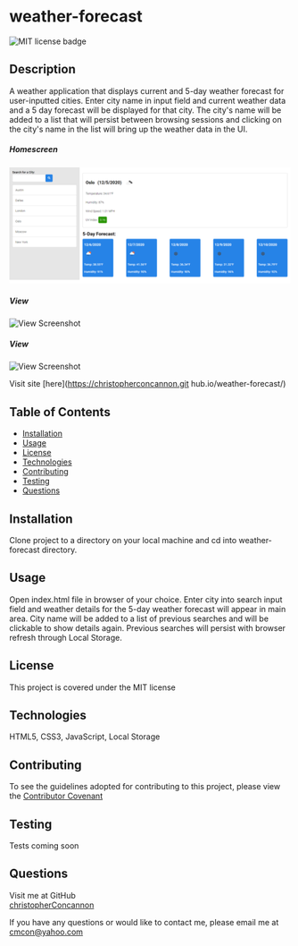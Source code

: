# weather-forecast

![MIT license badge](https://img.shields.io/badge/license-MIT-green)

## Description
A weather application that displays current and 5-day weather forecast for user-inputted cities.  Enter city name in input field and current weather data and a 5 day forecast will be displayed for that city.  The city's name will be added to a list that will persist between browsing sessions and clicking on the city's name in the list will bring up the weather data in the UI.

##### Homescreen
![Homescreen Screenshot](./assets/images/screenshot.png)
##### View
![View Screenshot](./assets/images/screenshot2.png)
##### View
![View Screenshot](./assets/images/screenshot3.png)

Visit site [here](https://christopherconcannon.git
hub.io/weather-forecast/)

## Table of Contents
  * [Installation](#installation)
  * [Usage](#usage)
  * [License](#license)
  * [Technologies](#technologies)
  * [Contributing](#contributing)
  * [Testing](#testing)
  * [Questions](#questions)
  
## Installation
Clone project to a directory on your local machine and cd into weather-forecast directory.  

## Usage
Open index.html file in browser of your choice.  Enter city into search input field and weather details for the 5-day weather forecast will appear in main area.  City name will be added to a list of previous searches and will be clickable to show details again.  Previous searches will persist with browser refresh through Local Storage.

## License 
This project is covered under the MIT license 

## Technologies 
HTML5, CSS3, JavaScript, Local Storage

## Contributing
To see the guidelines adopted for contributing to this project, please view the [Contributor Covenant](https://www.contributor-covenant.org/version/2/0/code_of_conduct/code_of_conduct.txt)

## Testing
Tests coming soon

## Questions
Visit me at GitHub  
[christopherConcannon](https://github.com/christopherConcannon)
  
If you have any questions or would like to contact me, please email me at  
[cmcon@yahoo.com](mailto:cmcon@yahoo.com)

